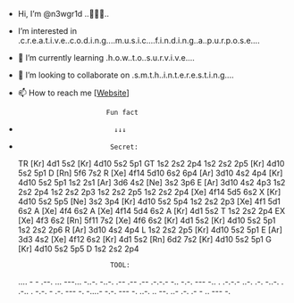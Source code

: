 - Hi, I’m @n3wgr1d ..🐱‍👤💜..
- I’m interested in .c.r.e.a.t.i.v.e..c.o.d.i.n.g....m.u.s.i.c....f.i.n.d.i.n.g..a..p.u.r.p.o.s.e....
- 🌱 I’m currently learning .h.o.w..t.o..s.u.r.v.i.v.e....
- 💞️ I’m looking to collaborate on .s.m.t.h..i.n.t.e.r.e.s.t.i.n.g....
- 📫 How to reach me [[Website](https://n3wgr1d.github.io/__III_III__/)]



                            Fun fact
-                             ↓↓↓
-                            Secret:
  TR [Kr] 4d1 5s2 [Kr] 4d10 5s2 5p1 GT 1s2 2s2 2p4 1s2 2s2 2p5
  [Kr] 4d10 5s2 5p1 D [Rn] 5f6 7s2 R [Xe] 4f14 5d10 6s2 6p4
  [Ar] 3d10 4s2 4p4 [Kr] 4d10 5s2 5p1 1s2 2s1 [Ar] 3d6 4s2
  [Ne] 3s2 3p6 E [Ar] 3d10 4s2 4p3 1s2 2s2 2p4 1s2 2s2 2p3 1s2 2s2 2p5 1s2 2s2 2p4
  [Xe] 4f14 5d5 6s2 X [Kr] 4d10 5s2 5p5 [Ne] 3s2 3p4 [Kr] 4d10 5s2 5p4 1s2 2s2 2p3
  [Xe] 4f1 5d1 6s2 A [Xe] 4f4 6s2 A [Xe] 4f14 5d4 6s2 A [Kr] 4d1 5s2 T 1s2 2s2 2p4 EX
  [Xe] 4f3 6s2 [Rn] 5f11 7s2 [Xe] 4f6 6s2 [Kr] 4d1 5s2 [Kr] 4d10 5s2 5p1 1s2 2s2 2p6 R
  [Ar] 3d10 4s2 4p4 L 1s2 2s2 2p5 [Kr] 4d10 5s2 5p1 E [Ar] 3d3 4s2 [Xe] 4f12 6s2
  [Kr] 4d1 5s2 [Rn] 6d2 7s2 [Kr] 4d10 5s2 5p1 G [Kr] 4d10 5s2 5p5 D 1s2 2s2 2p4

                             TOOL:
  .... - - .--. ... ---... -..-. -..-. .-- .-- .-- .-.-.- -.. -.-. --- -.. . .-.-.- ..-. .-. -..-. . .-.. . -.-. - .-. --- -. -....- -.-. --- -. ..-. .. --. ..- .-. .- - .. --- -.
  
